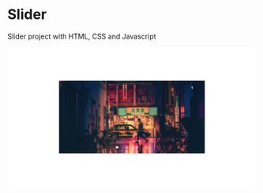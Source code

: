 # Slider
Slider project with HTML, CSS and Javascript

![](https://raw.githubusercontent.com/GuedsGui/Slider/master/assets/screenshot.jpg)
